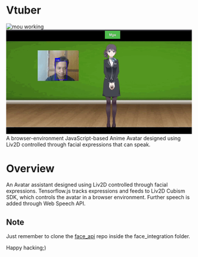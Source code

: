 # Vtuber
![mou working](https://github.com/Debasish-RS3655/Vtuber/assets/87827160/28eca3b6-7c99-466a-87b5-27d6f6edd5d1)
![mou in action](https://github.com/Debasish-RS3655/Vtuber/blob/main/MOU.gif)
A browser-environment JavaScript-based Anime Avatar designed using Liv2D controlled through facial expressions that can speak.

# Overview
An Avatar assistant designed using Liv2D controlled through facial expressions. Tensorflow.js tracks
expressions and feeds to Liv2D Cubism SDK, which controls the avatar in a browser
environment. Further speech is added through Web Speech API. 

## Note
Just remember to clone the [face_api](https://github.com/justadudewhohacks/face-api.js.git) repo inside the face_integration folder. 

Happy hacking;)
